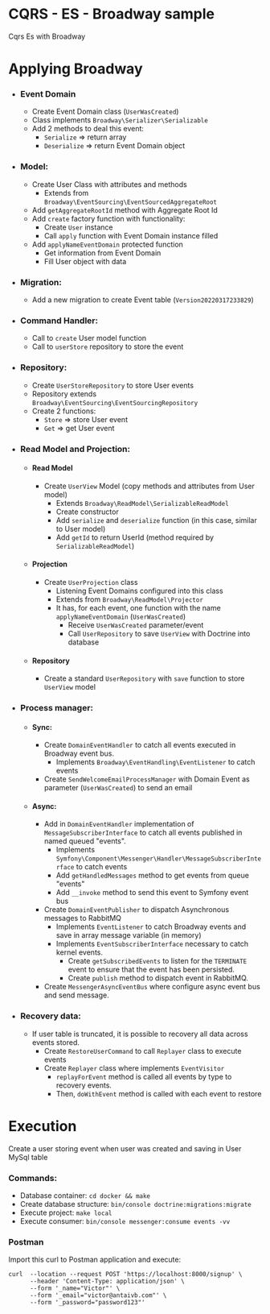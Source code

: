 # CQRS - ES - Broadway sample
Cqrs Es with Broadway

# Applying Broadway
  - ###  Event Domain
    - Create Event Domain class (```UserWasCreated```)
    - Class implements ```Broadway\Serializer\Serializable```
    - Add 2 methods to deal this event: 
      - ```Serialize``` => return array
      - ```Deserialize``` => return Event Domain object
  - ### Model:
    - Create User Class with attributes and methods
      - Extends from ```Broadway\EventSourcing\EventSourcedAggregateRoot``` 
    - Add ```getAggregateRootId``` method with Aggregate Root Id
    - Add ```create``` factory function with functionality:
      - Create ```User``` instance
      - Call ```apply``` function with Event Domain instance filled
    - Add ```applyNameEventDomain``` protected function
      - Get information from Event Domain
      - Fill User object with data
  - ### Migration:
    - Add a new migration to create Event table (```Version20220317233829```)
  - ### Command Handler:
    - Call to ```create``` User model function
    - Call to ```userStore``` repository to store the event
  - ### Repository:
    - Create ```UserStoreRepository``` to store User events
    - Repository extends ```Broadway\EventSourcing\EventSourcingRepository```
    - Create 2 functions:
      - ```Store``` => store User event 
      - ```Get``` => get User event
  - ### Read Model and Projection:
    - #### Read Model
      - Create ```UserView``` Model (copy methods and attributes from User model)
        - Extends ```Broadway\ReadModel\SerializableReadModel```
        - Create constructor
        - Add ```serialize``` and ```deserialize``` function (in this case, similar to User model)
        - Add ```getId``` to return UserId (method required by ```SerializableReadModel```)
    - #### Projection
      - Create ```UserProjection``` class
        - Listening Event Domains configured into this class  
        - Extends from ```Broadway\ReadModel\Projector```
        - It has, for each event, one function with the name ```applyNameEventDomain``` (```UserWasCreated```)
          - Receive ```UserWasCreated``` parameter/event
          - Call ```UserRepository``` to save ```UserView``` with Doctrine into database 
    - #### Repository
      - Create a standard ```UserRepository``` with ```save``` function to store ```UserView``` model
  - ### Process manager:
    - #### Sync:
      - Create ```DomainEventHandler``` to catch all events executed in Broadway event bus.
        - Implements ```Broadway\EventHandling\EventListener``` to catch events
      - Create ```SendWelcomeEmailProcessManager``` with Domain Event as parameter (```UserWasCreated```) to send an email
    - #### Async:
      - Add in ```DomainEventHandler``` implementation of ```MessageSubscriberInterface``` to catch all events published in named queued "events".
        - Implements ```Symfony\Component\Messenger\Handler\MessageSubscriberInterface``` to catch events
        - Add ```getHandledMessages``` method to get events from queue "events"
        - Add ```__invoke``` method to send this event to Symfony event bus
      - Create ```DomainEventPublisher``` to dispatch Asynchronous messages to RabbitMQ
          - Implements ```EventListener``` to catch Broadway events and save in array message variable (in memory) 
          - Implements ```EventSubscriberInterface``` necessary to catch kernel events.
            - Create ```getSubscribedEvents``` to listen for the ```TERMINATE``` event to ensure that the event has been persisted.
            - Create ```publish``` method to dispatch event in RabbitMQ. 
      - Create ```MessengerAsyncEventBus``` where configure async event bus and send message.
  - ### Recovery data:
    - If user table is truncated, it is possible to recovery all data across events stored.
      - Create ```RestoreUserCommand``` to call ```Replayer``` class to execute events
      - Create ```Replayer``` class where implements ```EventVisitor```
        - ```replayForEvent``` method is called all events by type to recovery events. 
        - Then, ```doWithEvent``` method is called with each event to restore 
# Execution
Create a user storing event when user was created and saving in User MySql table
### Commands:
  - Database container: ```cd docker && make```
  - Create database structure: ```bin/console doctrine:migrations:migrate```
  - Execute project: ```make local```
  - Execute consumer: ```bin/console messenger:consume events -vv```
### Postman
  Import this curl to Postman application and execute:
  ```
  curl  --location --request POST 'https://localhost:8000/signup' \
        --header 'Content-Type: application/json' \
        --form '_name="Victor"' \
        --form '_email="victor@antaivb.com"' \
        --form '_password="password123"'
  ```

